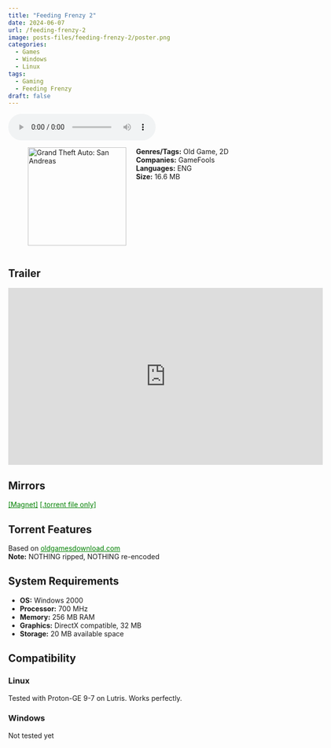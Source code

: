 ```yaml
---
title: "Feeding Frenzy 2"
date: 2024-06-07
url: /feeding-frenzy-2
image: posts-files/feeding-frenzy-2/poster.png
categories:
  - Games
  - Windows
  - Linux
tags:
  - Gaming
  - Feeding Frenzy
draft: false
---
```


<style>
  body.dark-mode,
  body.dark-mode main * {
    background: url('/posts-files/feeding-frenzy-2/background.png') center center fixed no-repeat;
    background-size: cover;
    color: #f5f5f5;
  }
</style>

<script>
    document.addEventListener('DOMContentLoaded', function () {
        document.body.classList.add('dark-mode');
        localStorage.setItem('darkMode', 'true');
    });
</script>

<audio controls autoplay>
  <source src="/posts-files/feeding-frenzy-2/music.mp3" type="audio/mp3">
  Your browser does not support the audio tag.
</audio>

<figure style="float: left; margin-right: 20px;">
  <img src="/posts-files/feeding-frenzy-2/poster.png" alt="Grand Theft Auto: San Andreas" style="width: 200px;">
</figure>

**Genres/Tags:** Old Game, 2D  
**Companies:** GameFools  
**Languages:** ENG  
**Size:** 16.6 MB  
# ⠀
# ⠀

## Trailer
<iframe width="640" height="360" src="https://www.youtube.com/embed/19jpho78HEk" title="Feeding Frenzy 2 trailer HD" frameborder="0" allow="accelerometer; autoplay; clipboard-write; encrypted-media; gyroscope; picture-in-picture; web-share" allowfullscreen></iframe>

## Mirrors
<a href="magnet:?xt=urn:btih:HELINF32FX6CZ5YMB3DIPPQTWNWBWEBA&dn=Feeding%20Frenzy%202" style="color: green;">[Magnet]</a>
<a href="https://www.dropbox.com/scl/fi/0p02mrgkhv0v250yemc4i/Feeding-Frenzy-2.torrent?rlkey=o5o46ehtjo5t1rloz8xdjtmqw&st=uzbhsu0q&dl=1" style="color: green;">[.torrent file only]</a>

## Torrent Features
Based on <a href="https://oldgamesdownload.com/feeding-frenzy/" style="color: green;">oldgamesdownload.com</a>  
**Note:** NOTHING ripped, NOTHING re-encoded  

## System Requirements
- **OS:** Windows 2000
- **Processor:** 700 MHz
- **Memory:** 256 MB RAM
- **Graphics:** DirectX compatible, 32 MB
- **Storage:** 20 MB available space

## Compatibility
### Linux
Tested with Proton-GE 9-7 on Lutris. Works perfectly.  

### Windows
Not tested yet